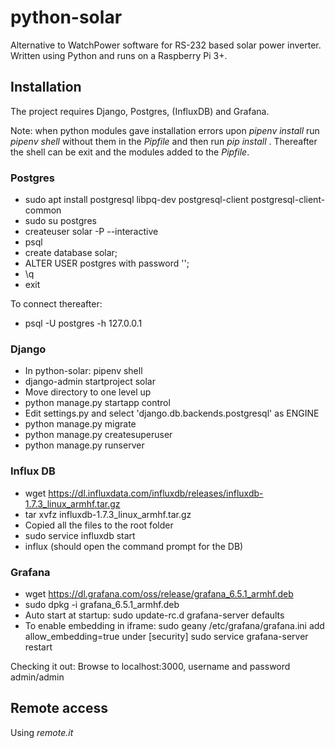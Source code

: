 # python-solar

Alternative to WatchPower software for RS-232 based solar power inverter. Written using Python and runs on a Raspberry Pi 3+.

## Installation

The project requires Django, Postgres, (InfluxDB) and Grafana.

Note: when python modules gave installation errors upon _pipenv install_ run _pipenv shell_ without them in the _Pipfile_ and then run _pip install <modulename>_. Thereafter the shell can be exit and the modules added to the _Pipfile_.

### Postgres

* sudo apt install postgresql libpq-dev postgresql-client postgresql-client-common 
* sudo su postgres
* createuser solar -P --interactive
* psql
* create database solar;
* ALTER USER postgres with password '<your-pass>';
* \q 
* exit

To connect thereafter:
* psql -U postgres -h 127.0.0.1

### Django

* In python-solar: pipenv shell
* django-admin startproject solar
* Move directory to one level up
* python manage.py startapp control
* Edit settings.py and select 'django.db.backends.postgresql' as ENGINE
* python manage.py migrate
* python manage.py createsuperuser
* python manage.py runserver

### Influx DB

* wget https://dl.influxdata.com/influxdb/releases/influxdb-1.7.3_linux_armhf.tar.gz
* tar xvfz influxdb-1.7.3_linux_armhf.tar.gz
* Copied all the files to the root folder
* sudo service influxdb start
* influx (should open the command prompt for the DB)

### Grafana

* wget https://dl.grafana.com/oss/release/grafana_6.5.1_armhf.deb
* sudo dpkg -i grafana_6.5.1_armhf.deb 
* Auto start at startup: sudo update-rc.d grafana-server defaults
* To enable embedding in iframe:
sudo geany /etc/grafana/grafana.ini
add allow_embedding=true under [security]
sudo service grafana-server restart

Checking it out:
Browse to localhost:3000, username and password admin/admin

## Remote access

Using _remote.it_
